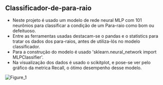 ## Classificador-de-para-raio

 * Neste projeto é usado um modelo de rede neural MLP com 101 neurônios para classificar a condição de um Para-raio como bom ou defeituoso.
 * Entre as ferramentas usadas destacam-se o pandas e o statistics para tratar os dados dos para-raios, antes de utiliza-lós no modelo classificador.  
 * Para a construção do modelo é usado 'sklearn.neural_network import MLPClassifier'.
 * Na visualização dos dados é usado o scikitplot, e pose-se ver pelo gráfico da metrica Recall, o ótimo desempenho desse modelo.
 
 ![Figure_1](https://user-images.githubusercontent.com/102812154/194731879-74095a65-dc94-434e-8e07-fe42c6655532.png)
